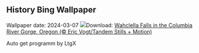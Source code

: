 ## History Bing Wallpaper
Wallpaper date: 2024-03-07
![](https://www.bing.com/th?id=OHR.WahclellaFalls_EN-US4371863309_UHD.jpg&w=1000)Download: [Wahclella Falls in the Columbia River Gorge, Oregon (© Eric Vogt/Tandem Stills + Motion)](https://www.bing.com/th?id=OHR.WahclellaFalls_EN-US4371863309_UHD.jpg)

Auto get programm by LtgX
